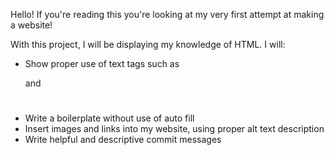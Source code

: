 Hello! If you're reading this you're looking at my very first attempt at making a website!

With this project, I will be displaying my knowledge of HTML. I will:
- Show proper use of text tags such as <p> and <h1>
- Write a boilerplate without use of auto fill
- Insert images and links into my website, using proper alt text description
- Write helpful and descriptive commit messages